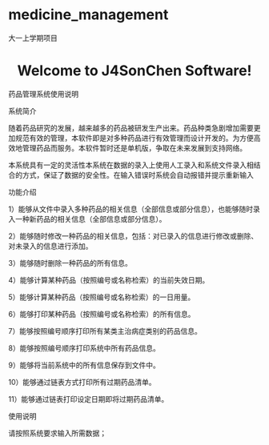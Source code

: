 # medicine_management
大一上学期项目
<h1 align="center">
  Welcome to J4SonChen Software!
</h1>

药品管理系统使用说明

系统简介

随着药品研究的发展，越来越多的药品被研发生产出来。药品种类急剧增加需要更加规范有效的管理，本软件即是对多种药品进行有效管理而设计开发的。为方便高效地管理药品而服务。本软件暂时还是单机版，争取在未来发展到支持网络。

本系统具有一定的灵活性本系统在数据的录入上使用人工录入和系统文件录入相结合的方式，保证了数据的安全性。在输入错误时系统会自动报错并提示重新输入

功能介绍

1）能够从文件中录入多种药品的相关信息（全部信息或部分信息），也能够随时录入一种新药品的相关信息（全部信息或部分信息）。

2）能够随时修改一种药品的相关信息，包括：对已录入的信息进行修改或删除、对未录入的信息进行添加。

3）能够随时删除一种药品的所有信息。

4）能够计算某种药品（按照编号或名称检索）的当前失效日期。

5）能够计算某种药品（按照编号或名称检索）的一日用量。

6）能够打印某种药品（按照编号或名称检索）的所有信息。

7）能够按照编号顺序打印所有某类主治病症类别的药品信息。

8）能够按照编号顺序打印系统中所有药品信息。

9）能够将当前系统中的所有信息保存到文件中。

10）能够通过链表方式打印所有过期药品清单。

11）能够通过链表打印设定日期即将过期药品清单。

使用说明

请按照系统要求输入所需数据；
